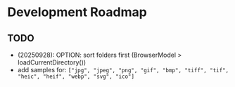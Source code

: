 #  Development Roadmap

## TODO
- (20250928): OPTION: sort folders first (BrowserModel > loadCurrentDirectory())
- add samples for: `["jpg", "jpeg", "png", "gif", "bmp", "tiff", "tif", "heic", "heif", "webp", "svg", "ico"]`
